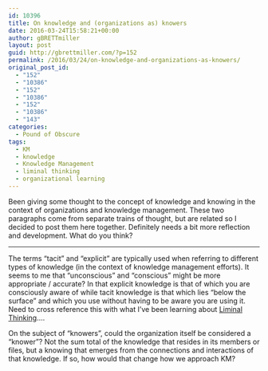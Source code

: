 ```yaml
---
id: 10396
title: On knowledge and (organizations as) knowers
date: 2016-03-24T15:58:21+00:00
author: gBRETTmiller
layout: post
guid: http://gbrettmiller.com/?p=152
permalink: /2016/03/24/on-knowledge-and-organizations-as-knowers/
original_post_id:
  - "152"
  - "10386"
  - "152"
  - "10386"
  - "152"
  - "10386"
  - "143"
categories:
  - Pound of Obscure
tags:
  - KM
  - knowledge
  - Knowledge Management
  - liminal thinking
  - organizational learning
---
```

Been giving some thought to the concept of knowledge and knowing in the context of organizations and knowledge management. These two paragraphs come from separate trains of thought, but are related so I decided to post them here together. Definitely needs a bit more reflection and development. What do you think?

* * *

The terms &#8220;tacit&#8221; and &#8220;explicit&#8221; are typically used when referring to different types of knowledge (in the context of knowledge management efforts). It seems to me that &#8220;unconscious&#8221; and &#8220;conscious&#8221; might be more appropriate / accurate? In that explicit knowledge is that of which you are consciously aware of while tacit knowledge is that which lies &#8220;below the surface&#8221; and which you use without having to be aware you are using it. Need to cross reference this with what I&#8217;ve been learning about [Liminal Thinking](http://liminalthinking.com/)&#8230;.

On the subject of &#8220;knowers&#8221;, could the organization itself be considered a &#8220;knower&#8221;? Not the sum total of the knowledge that resides in its members or files, but a knowing that emerges from the connections and interactions of that knowledge. If so, how would that change how we approach KM?